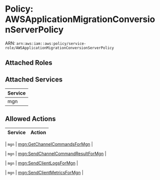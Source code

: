 # Policy: AWSApplicationMigrationConversionServerPolicy

ARN: `arn:aws:iam::aws:policy/service-role/AWSApplicationMigrationConversionServerPolicy`

## Attached Roles

## Attached Services

| Service |
|---------|
| mgn |

## Allowed Actions

| Service | Action |
|:-------:|--------|

| `mgn` | [mgn:GetChannelCommandsForMgn](../actions.md#mgn:getchannelcommandsformgn) |

| `mgn` | [mgn:SendChannelCommandResultForMgn](../actions.md#mgn:sendchannelcommandresultformgn) |

| `mgn` | [mgn:SendClientLogsForMgn](../actions.md#mgn:sendclientlogsformgn) |

| `mgn` | [mgn:SendClientMetricsForMgn](../actions.md#mgn:sendclientmetricsformgn) |

